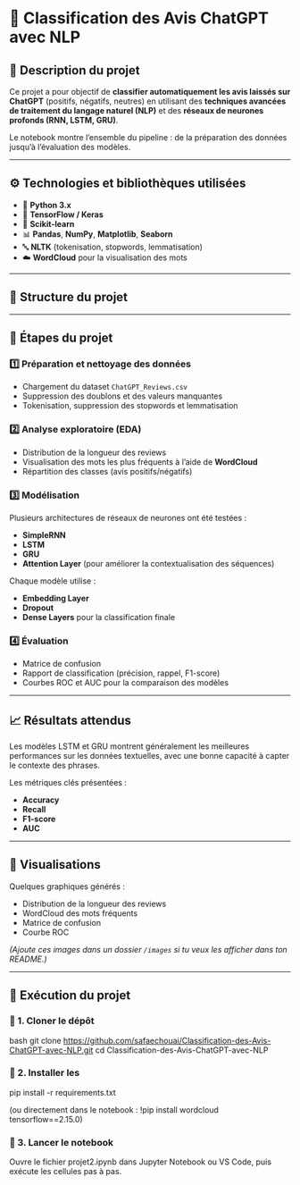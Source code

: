 # 🧠 Classification des Avis ChatGPT avec NLP

## 📖 Description du projet
Ce projet a pour objectif de **classifier automatiquement les avis laissés sur ChatGPT** (positifs, négatifs, neutres) en utilisant des **techniques avancées de traitement du langage naturel (NLP)** et des **réseaux de neurones profonds (RNN, LSTM, GRU)**.

Le notebook montre l’ensemble du pipeline : de la préparation des données jusqu’à l’évaluation des modèles.

---

## ⚙️ Technologies et bibliothèques utilisées
- 🐍 **Python 3.x**
- 🧩 **TensorFlow / Keras**
- 🧠 **Scikit-learn**
- 📊 **Pandas**, **NumPy**, **Matplotlib**, **Seaborn**
- 🔤 **NLTK** (tokenisation, stopwords, lemmatisation)
- ☁️ **WordCloud** pour la visualisation des mots

---

## 📂 Structure du projet

---

## 🧪 Étapes du projet

### 1️⃣ Préparation et nettoyage des données
- Chargement du dataset `ChatGPT_Reviews.csv`
- Suppression des doublons et des valeurs manquantes
- Tokenisation, suppression des stopwords et lemmatisation

### 2️⃣ Analyse exploratoire (EDA)
- Distribution de la longueur des reviews  
- Visualisation des mots les plus fréquents à l’aide de **WordCloud**
- Répartition des classes (avis positifs/négatifs)

### 3️⃣ Modélisation
Plusieurs architectures de réseaux de neurones ont été testées :
- **SimpleRNN**
- **LSTM**
- **GRU**
- **Attention Layer** (pour améliorer la contextualisation des séquences)

Chaque modèle utilise :
- **Embedding Layer**
- **Dropout**
- **Dense Layers** pour la classification finale

### 4️⃣ Évaluation
- Matrice de confusion
- Rapport de classification (précision, rappel, F1-score)
- Courbes ROC et AUC pour la comparaison des modèles

---

## 📈 Résultats attendus
Les modèles LSTM et GRU montrent généralement les meilleures performances sur les données textuelles, avec une bonne capacité à capter le contexte des phrases.

Les métriques clés présentées :
- **Accuracy**
- **Recall**
- **F1-score**
- **AUC**

---

## 🧩 Visualisations
Quelques graphiques générés :
- Distribution de la longueur des reviews
- WordCloud des mots fréquents
- Matrice de confusion
- Courbe ROC

*(Ajoute ces images dans un dossier `/images` si tu veux les afficher dans ton README.)*

---

## 🚀 Exécution du projet

### 🔹 1. Cloner le dépôt
bash
git clone https://github.com/safaechouai/Classification-des-Avis-ChatGPT-avec-NLP.git
cd Classification-des-Avis-ChatGPT-avec-NLP

### 🔹 2. Installer les 

pip install -r requirements.txt


(ou directement dans le notebook : !pip install wordcloud tensorflow==2.15.0)

### 🔹 3. Lancer le notebook

Ouvre le fichier projet2.ipynb dans Jupyter Notebook ou VS Code, puis exécute les cellules pas à pas.
